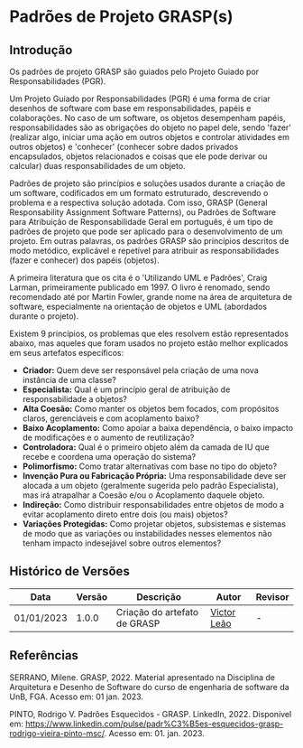 # Padrões de Projeto GRASP(s)

## Introdução

Os padrões de projeto GRASP são guiados pelo Projeto Guiado por Responsabilidades (PGR).

Um Projeto Guiado por Responsabilidades (PGR) é uma forma de criar desenhos de software com base em responsabilidades, papéis e colaborações. No caso de um software, os objetos desempenham papéis, responsabilidades são as obrigações do objeto no papel dele, sendo 'fazer' (realizar algo, iniciar uma ação em outros objetos e controlar atividades em outros objetos) e 'conhecer' (conhecer sobre dados privados encapsulados, objetos relacionados e coisas que ele pode derivar ou calcular) duas responsabilidades de um objeto.

Padrões de projeto são princípios e soluções usados durante a criação de um software, codificados em um formato estruturado, descrevendo o problema e a respectiva solução adotada. Com isso, GRASP (General Responsability Assignment Software Patterns), ou Padrões de Software para Atribuição de Responsabilidade Geral em português, é um tipo de padrões de projeto que pode ser aplicado para o desenvolvimento de um projeto. Em outras palavras, os padrões GRASP são princípios descritos de modo metódico, explicável e repetível para atribuir as responsabilidades (fazer e conhecer) dos papéis (objetos).

A primeira literatura que os cita é o 'Utilizando UML e Padrões', Craig Larman, primeiramente publicado em 1997. O livro é renomado, sendo recomendado até por Martin Fowler, grande nome na área de arquitetura de software, especialmente na orientação de objetos e UML (abordados durante o projeto).

Existem 9 princípios, os problemas que eles resolvem estão representados abaixo, mas aqueles que foram usados no projeto estão melhor explicados em seus artefatos específicos:

- **Criador:** Quem deve ser responsável pela criação de uma nova instância de uma classe?
- **Especialista:** Qual é um princípio geral de atribuição de responsabilidade a objetos?
- **Alta Coesão:** Como manter os objetos bem focados, com propósitos claros, gerenciáveis e com acoplamento baixo?
- **Baixo Acoplamento:** Como apoiar a baixa dependência, o baixo impacto de modificações e o aumento de reutilização?
- **Controladora:** Qual é o primeiro objeto além da camada de IU que recebe e coordena uma operação do sistema?
- **Polimorfismo:** Como tratar alternativas com base no tipo do objeto?
- **Invenção Pura ou Fabricação Própria:** Uma responsabilidade deve ser alocada a um objeto (geralmente sugerida pelo padrão Especialista), mas irá atrapalhar a Coesão e/ou o Acoplamento daquele objeto.
- **Indireção:** Como distribuir responsabilidades entre objetos de modo a evitar acoplamento direto entre dois (ou mais) objetos?
- **Variações Protegidas:** Como projetar objetos, subsistemas e sistemas de modo que as variações ou instabilidades nesses elementos não tenham impacto indesejável sobre outros elementos?

## Histórico de Versões

|    Data    | Versão |            Descrição           |       Autor     |    Revisor    |
|  --------  |  ----  |            ----------          | --------------- |    -------    |
| 01/01/2023 |  1.0.0 |  Criação do artefato de GRASP | [Victor Leão](https://github.com/victorleaoo) | - |

## Referências
SERRANO, Milene. GRASP, 2022. Material apresentado na Disciplina de Arquitetura e Desenho de Software do curso de engenharia de software da UnB, FGA. Acesso em: 01 jan. 2023.

PINTO, Rodrigo V. Padrões Esquecidos - GRASP. LinkedIn, 2022. Disponível em: https://www.linkedin.com/pulse/padr%C3%B5es-esquecidos-grasp-rodrigo-vieira-pinto-msc/. Acesso em: 01. jan. 2023.